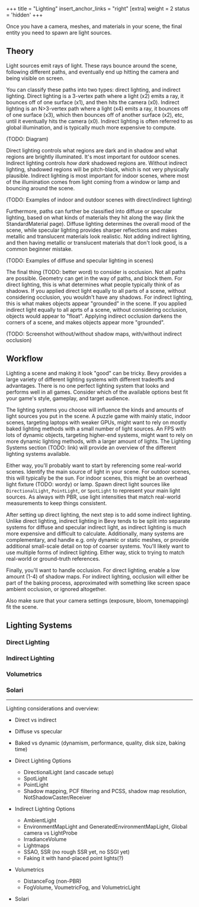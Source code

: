 +++
title = "Lighting"
insert_anchor_links = "right"
[extra]
weight = 2
status = 'hidden'
+++

Once you have a camera, meshes, and materials in your scene, the final entity you need to spawn are light sources.

## Theory

Light sources emit rays of light. These rays bounce around the scene, following different paths, and eventually end up hitting the camera and being visible on screen.

You can classify these paths into two types: direct lighting, and indirect lighting. Direct lighting is a 3-vertex path where a light (x2) emits a ray, it bounces off of one surface (x1), and then hits the camera (x0). Indirect lighting is an N>3-vertex path where a light (x4) emits a ray, it bounces off of one surface (x3), which then bounces off of another surface (x2), etc, until it eventually hits the camera (x0). Indirect lighting is often referred to as global illumination, and is typically much more expensive to compute.

(TODO: Diagram)

Direct lighting controls what regions are dark and in shadow and what regions are brightly illuminated. It's most important for outdoor scenes. Indirect lighting controls _how dark_ shadowed regions are. Without indirect lighting, shadowed regions will be pitch-black, which is not very physically plausible. Indirect lighting is most important for indoor scenes, where most of the illumination comes from light coming from a window or lamp and bouncing around the scene.

(TODO: Examples of indoor and outdoor scenes with direct/indirect lighting)

Furthermore, paths can further be classified into diffuse or specular lighting, based on what kinds of materials they hit along the way (link the StandardMaterial page). Diffuse lighting determines the overall mood of the scene, while specular lighting provides sharper reflections and makes metallic and translucent materials look realistic. Not adding indirect lighting, and then having metallic or translucent materials that don't look good, is a common beginner mistake.

(TODO: Examples of diffuse and specular lighting in scenes)

The final thing (TODO: better word) to consider is occlusion. Not all paths are possible. Geometry can get in the way of paths, and block them. For direct lighting, this is what determines what people typically think of as shadows. If you applied direct light equally to all parts of a scene, without considering occlusion, you wouldn't have any shadows. For indirect lighting, this is what makes objects appear "grounded" in the scene. If you applied indirect light equally to all aprts of a scene, without considering occlusion, objects would appear to "float". Applying indirect occlusion darkens the corners of a scene, and makes objects appear more "grounded".

(TODO: Screenshot without/without shadow maps, with/without indirect occlusion)

## Workflow

Lighting a scene and making it look "good" can be tricky. Bevy provides a large variety of different lighting systems with different tradeoffs and advantages. There is no one perfect lighting system that looks and performs well in all games. Consider which of the available options best fit your game's style, gameplay, and target audience.

The lighting systems you choose will influence the kinds and amounts of light sources you put in the scene. A puzzle game with mainly static, indoor scenes, targeting laptops with weaker GPUs, might want to rely on mostly baked lighting methods with a small number of light sources. An FPS with lots of dynamic objects, targeting higher-end systems, might want to rely on more dynamic lighting methods, with a larger amount of lights. The Lighting Systems section (TODO: link) will provide an overview of the different lighting systems available.

Either way, you'll probably want to start by referencing some real-world scenes. Identify the main source of light in your scene. For outdoor scenes, this will typically be the sun. For indoor scenes, this might be an overhead light fixture (TODO: wordy) or lamp. Spawn direct light sources like `DirectionalLight`, `PointLight`, or `SpotLight` to represent your main light sources. As always with PBR, use light intensities that match real-world measurements to keep things consistent.

After setting up direct lighting, the next step is to add some indirect lighting. Unlike direct lighting, indirect lighting in Bevy tends to be split into separate systems for diffuse and specular indirect light, as indirect lighting is much more expensive and difficult to calculate. Additionally, many systems are complementary, and handle e.g. only dynamic or static meshes, or provide additional small-scale detail on top of coarser systems. You'll likely want to use multiple forms of indirect lighting. Either way, stick to trying to match real-world or ground-truth references.

Finally, you'll want to handle occlusion. For direct lighting, enable a low amount (1-4) of shadow maps. For indirect lighting, occlusion will either be part of the baking process, approximated with something like screen space ambient occlusion, or ignored altogether.

Also make sure that your camera settings (exposure, bloom, tonemapping) fit the scene.

## Lighting Systems

### Direct Lighting

### Indirect Lighting

### Volumetrics

### Solari

---

Lighting considerations and overview:
  * Direct vs indirect
  * Diffuse vs specular
  * Baked vs dynamic (dynamism, performance, quality, disk size, baking time)

* Direct Lighting Options
  * DirectionalLight (and cascade setup)
  * SpotLight
  * PointLight
  * Shadow mapping, PCF filtering and PCSS, shadow map resolution, NotShadowCaster/Receiver
* Indirect Lighting Options
  * AmbientLight
  * EnvironmentMapLight and GeneratedEnvironmentMapLight, Global camera vs LightProbe
  * IrradianceVolume
  * Lightmaps
  * SSAO, SSR (no rough SSR yet, no SSGI yet)
  * Faking it with hand-placed point lights(?)
* Volumetrics
  * DistanceFog (non-PBR)
  * FogVolume, VoumetricFog, and VolumetricLight
* Solari
